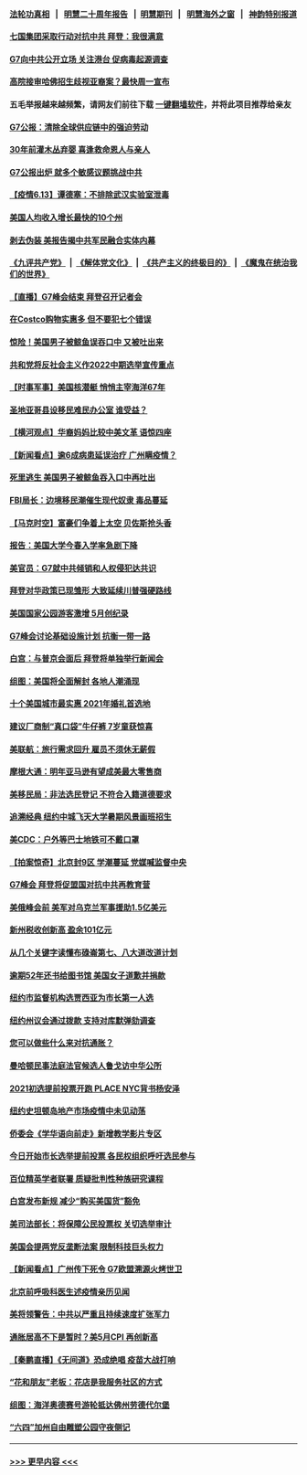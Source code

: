 #### [法轮功真相](https://github.com/gfw-breaker/truth/blob/master/README.md?t=0) &nbsp;&nbsp;|&nbsp;&nbsp; [明慧二十周年报告](https://github.com/gfw-breaker/mh-reports/blob/master/README.md?t=0) &nbsp;&nbsp;|&nbsp;&nbsp;[明慧期刊](https://github.com/gfw-breaker/mh-qikan) &nbsp;&nbsp;|&nbsp;&nbsp; [明慧海外之窗](https://github.com/gfw-breaker/mh-news/blob/master/README.md?t=0) &nbsp;&nbsp;|&nbsp;&nbsp; [神韵特别报道](https://github.com/gfw-breaker/mh-news/blob/master/shenyun.md?t=0)
#### [七国集团采取行动对抗中共 拜登：我很满意](../pages/nsc412/n13019732.md?t=06140452) 
#### [G7向中共公开立场 关注港台 促病毒起源调查](../pages/nsc412/n13019759.md?t=06140452) 
#### [高院接审哈佛招生歧视亚裔案？最快周一宣布](../pages/nsc412/n13019513.md?t=06140452) 
#### 五毛举报越来越频繁，请网友们前往下载 [一键翻墙软件](https://github.com/gfw-breaker/ssr-accounts)，并将此项目推荐给亲友
#### [G7公报：清除全球供应链中的强迫劳动](../pages/nsc412/n13019695.md?t=06140452) 
#### [30年前灌木丛弃婴 喜逢救命恩人与亲人](../pages/nsc412/n13019331.md?t=06140452) 
#### [G7公报出炉 就多个敏感议题挑战中共](../pages/nsc412/n13019389.md?t=06140452) 
#### [【疫情6.13】谭德塞：不排除武汉实验室泄毒](../pages/nsc412/n13019005.md?t=06140452) 
#### [美国人均收入增长最快的10个州](../pages/nsc412/n12978436.md?t=06140452) 
#### [剥去伪装 美报告揭中共军民融合实体内幕](../pages/nsc412/n13003729.md?t=06140452) 
#### [《九评共产党》](https://github.com/begood0513/9ping.md/blob/master/README.md) &nbsp;|&nbsp; [《解体党文化》](../../../../jtdwh.md/blob/master/README.md)  &nbsp;|&nbsp; [《共产主义的终极目的》](../../../../gczydzjmd.md/blob/master/README.md) &nbsp;|&nbsp; [《魔鬼在统治我们的世界》](../../../../mgztzwmdsj.md/blob/master/README.md) 
#### [【直播】G7峰会结束 拜登召开记者会](../pages/nsc412/n13019256.md?t=06140452) 
#### [在Costco购物实惠多 但不要犯七个错误](../pages/nsc412/n13013970.md?t=06140452) 
#### [惊险！美国男子被鲸鱼误吞口中 又被吐出来](../pages/nsc412/n13018706.md?t=06140452) 
#### [共和党将反社会主义作2022中期选举宣传重点](../pages/nsc412/n13018437.md?t=06140452) 
#### [【时事军事】美国核潜艇 悄悄主宰海洋67年](../pages/nsc412/n13018033.md?t=06140452) 
#### [圣地亚哥县设移民难民办公室 谁受益？](../pages/nsc412/n13018496.md?t=06140452) 
#### [【横河观点】华裔妈妈比较中美文革 语惊四座](../pages/nsc412/n13018350.md?t=06140452) 
#### [【新闻看点】逾6成病患延误治疗 广州瞒疫情？](../pages/nsc412/n13018328.md?t=06140452) 
#### [死里逃生 美国男子被鲸鱼吞入口中再吐出](../pages/nsc412/n13018371.md?t=06140452) 
#### [FBI局长：边境移民潮催生现代奴隶 毒品蔓延](../pages/nsc412/n13018316.md?t=06140452) 
#### [【马克时空】富豪们争着上太空 贝佐斯抢头香](../pages/nsc412/n13018434.md?t=06140452) 
#### [报告：美国大学今春入学率急剧下降](../pages/nsc412/n13018308.md?t=06140452) 
#### [美官员：G7就中共倾销和人权侵犯达共识](../pages/nsc412/n13018231.md?t=06140452) 
#### [拜登对华政策已现雏形 大致延续川普强硬路线](../pages/nsc412/n13018252.md?t=06140452) 
#### [美国国家公园游客激增 5月创纪录](../pages/nsc412/n13018078.md?t=06140452) 
#### [G7峰会讨论基础设施计划 抗衡一带一路](../pages/nsc412/n13017810.md?t=06140452) 
#### [白宫：与普京会面后 拜登将单独举行新闻会](../pages/nsc412/n13018084.md?t=06140452) 
#### [组图：美国将全面解封 各地人潮涌现](../pages/nsc412/n13017398.md?t=06140452) 
#### [十个美国城市最实惠 2021年婚礼首选地](../pages/nsc412/n13017865.md?t=06140452) 
#### [建议厂商制“真口袋”牛仔裤  7岁童获惊喜](../pages/nsc412/n13017358.md?t=06140452) 
#### [美联航：旅行需求回升 雇员不须休无薪假](../pages/nsc412/n13017676.md?t=06140452) 
#### [摩根大通：明年亚马逊有望成美最大零售商](../pages/nsc412/n13017668.md?t=06140452) 
#### [美移民局：非法选民登记 不符合入籍道德要求](../pages/nsc412/n13017057.md?t=06140452) 
#### [追溯经典 纽约中城飞天大学暑期风景画班招生](../pages/nsc412/n13016981.md?t=06140452) 
#### [美CDC：户外等巴士地铁可不戴口罩](../pages/nsc412/n13016975.md?t=06140452) 
#### [【拍案惊奇】北京封9区 学潮蔓延 党媒喊监督中央](../pages/nsc412/n13016906.md?t=06140452) 
#### [G7峰会 拜登将促盟国对抗中共再教育营](../pages/nsc412/n13017649.md?t=06140452) 
#### [美俄峰会前 美军对乌克兰军事援助1.5亿美元](../pages/nsc412/n13017229.md?t=06140452) 
#### [新州税收创新高 盈余101亿元](../pages/nsc412/n13016966.md?t=06140452) 
#### [从几个关键字读懂布碌崙第七、八大道改道计划](../pages/nsc412/n13017103.md?t=06140452) 
#### [逾期52年还书给图书馆 美国女子道歉并捐款](../pages/nsc412/n13017017.md?t=06140452) 
#### [纽约市监督机构选贾西亚为市长第一人选](../pages/nsc412/n13016969.md?t=06140452) 
#### [纽约州议会通过拨款 支持对库默弹劾调查](../pages/nsc412/n13016972.md?t=06140452) 
#### [您可以做些什么来对抗通胀？](../pages/nsc412/n13017078.md?t=06140452) 
#### [曼哈顿民事法庭法官候选人鲁戈访中华公所](../pages/nsc412/n13016978.md?t=06140452) 
#### [2021初选提前投票开跑  PLACE NYC背书杨安泽](../pages/nsc412/n13016988.md?t=06140452) 
#### [纽约史坦顿岛地产市场疫情中未见动荡](../pages/nsc412/n13017011.md?t=06140452) 
#### [侨委会《学华语向前走》新增教学影片专区](../pages/nsc412/n13017006.md?t=06140452) 
#### [今日开始市长选举提前投票 各民权组织呼吁选民参与](../pages/nsc412/n13017001.md?t=06140452) 
#### [百位精英学者联署 质疑批判性种族研究课程](../pages/nsc412/n13017041.md?t=06140452) 
#### [白宫发布新规 减少“购买美国货”豁免](../pages/nsc412/n13016650.md?t=06140452) 
#### [美司法部长：将保障公民投票权 关切选举审计](../pages/nsc412/n13016874.md?t=06140452) 
#### [美国会提两党反垄断法案 限制科技巨头权力](../pages/nsc412/n13016438.md?t=06140452) 
#### [【新闻看点】广州传下死令 G7欧盟溯源火烤世卫](../pages/nsc412/n13016240.md?t=06140452) 
#### [北京前呼吸科医生述疫情亲历见闻](../pages/nsc412/n13016782.md?t=06140452) 
#### [美将领警告：中共以严重且持续速度扩张军力](../pages/nsc412/n13016638.md?t=06140452) 
#### [通胀居高不下是暂时？美5月CPI 再创新高](../pages/nsc412/n13016754.md?t=06140452) 
#### [【秦鹏直播】《无间道》恐成绝唱 疫苗大战打响](../pages/nsc412/n13016490.md?t=06140452) 
#### [“花和朋友”老板：花店是我服务社区的方式](../pages/nsc412/n13016698.md?t=06140452) 
#### [组图：海洋奥德赛号游轮抵达佛州劳德代尔堡](../pages/nsc412/n13015310.md?t=06140452) 
#### [“六四”加州自由雕塑公园守夜侧记](../pages/nsc412/n13011622.md?t=06140452) 

----
#### [ >>> 更早内容 <<< ](../indexes/nsc412-earlier.md)
